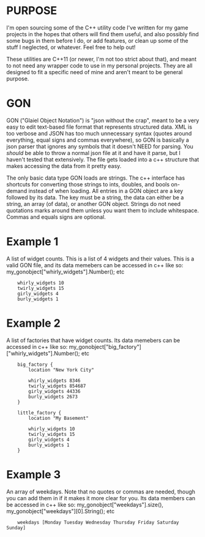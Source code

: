 # PURPOSE

I'm open sourcing some of the C++ utility code I've written for my game projects in the hopes that others will find them useful, and also possibly find some bugs in them before I do, or add features, or clean up some of the stuff I neglected, or whatever. Feel free to help out!

These utilities are C++11 (or newer, I'm not too strict about that), and meant to not need any wrapper code to use in my personal projects. They are all designed to fit a specific need of mine and aren't meant to be general purpose. 

# GON

GON ("Glaiel Object Notation") is "json without the crap", meant to be a very easy to edit text-based file format that represents structured data. XML is too verbose and JSON has too much unnecessary syntax (quotes around everything, equal signs and commas everywhere), so GON is basically a json parser that ignores any symbols that it doesn't NEED for parsing. You *should* be able to throw a normal json file at it and have it parse, but I haven't tested that extensively. The file gets loaded into a c++ structure that makes accessing the data from it pretty easy.

The only basic data type GON loads are strings. The c++ interface has shortcuts for converting those strings to ints, doubles, and bools on-demand instead of when loading. All entries in a GON object are a key followed by its data. The key must be a string, the data can either be a string, an array (of data), or another GON object. Strings do not need quotations marks around them unless you want them to include whitespace. Commas and equals signs are optional.

# Example 1
A list of widget counts. This is a list of 4 widgets and their values. This is a valid GON file, and its data memebers can be accessed in c++ like so: my_gonobject["whirly_widgets"].Number();  etc
```
    whirly_widgets 10
    twirly_widgets 15
    girly_widgets 4
    burly_widgets 1
```
    
# Example 2 
A list of factories that have widget counts. Its data memebers can be accessed in c++ like so: my_gonobject["big_factory"]["whirly_widgets"].Number();  etc
```
    big_factory {
        location "New York City"
    
        whirly_widgets 8346
        twirly_widgets 854687
        girly_widgets 44336
        burly_widgets 2673
    }
    
    little_factory {
        location "My Basement"
    
        whirly_widgets 10
        twirly_widgets 15
        girly_widgets 4
        burly_widgets 1
    }
 ```   
    
# Example 3
An array of weekdays. Note that no quotes or commas are needed, though you can add them in if it makes it more clear for you. Its data members can be accessed in c++ like so: my_gonobject["weekdays"].size(), my_gonobject["weekdays"][0].String();  etc
```
    weekdays [Monday Tuesday Wednesday Thursday Friday Saturday Sunday]
```    
    
